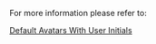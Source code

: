For more information please refer to:

[Default Avatars With User Initials](https://ianwaldron.com/article/48/default-avatars-with-user-initials/)
